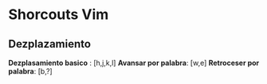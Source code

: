 # Shorcouts Vim
## Dezplazamiento
**Dezplasamiento basico** : [h,j,k,l]
**Avansar por palabra**: [w,e]
**Retroceser por palabra**: [b,?]

<!--stackedit_data:
eyJoaXN0b3J5IjpbNjg5MjQxNjQ3LDE1Njc2NDYyNzhdfQ==
-->
